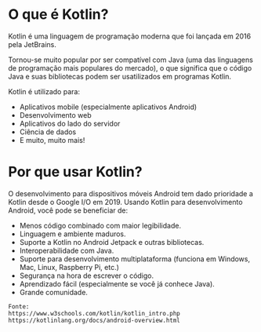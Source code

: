 # O que é Kotlin?
Kotlin é uma linguagem de programação moderna que foi lançada em 2016 pela JetBrains.

Tornou-se muito popular por ser compatível com Java (uma das linguagens de programação mais populares do mercado), o que significa que o código Java e suas bibliotecas podem ser usatilizados em programas Kotlin.

Kotlin é utilizado para:

- Aplicativos mobile (especialmente aplicativos Android)
- Desenvolvimento web
- Aplicativos do lado do servidor
- Ciência de dados
- E muito, muito mais!

# Por que usar Kotlin?

O desenvolvimento para dispositivos móveis Android tem dado prioridade a Kotlin desde o Google I/O em 2019.
Usando Kotlin para desenvolvimento Android, você pode se beneficiar de:

- Menos código combinado com maior legibilidade.
- Linguagem e ambiente maduros.
- Suporte a Kotlin no Android Jetpack e outras bibliotecas.
- Interoperabilidade com Java.
- Suporte para desenvolvimento multiplataforma (funciona em Windows, Mac, Linux, Raspberry Pi, etc.)
- Segurança na hora de escrever o código.
- Aprendizado fácil (especialmente se você já conhece Java).
- Grande comunidade.


```
Fonte:
https://www.w3schools.com/kotlin/kotlin_intro.php
https://kotlinlang.org/docs/android-overview.html
```